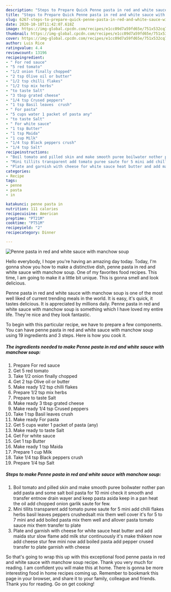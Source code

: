 ```yaml
---
description: "Steps to Prepare Quick Penne pasta in red and white sauce with manchow soup"
title: "Steps to Prepare Quick Penne pasta in red and white sauce with manchow soup"
slug: 6267-steps-to-prepare-quick-penne-pasta-in-red-and-white-sauce-with-manchow-soup
date: 2020-10-18T11:42:07.618Z
image: https://img-global.cpcdn.com/recipes/e1cc09d7a59fd65e/751x532cq70/penne-pasta-in-red-and-white-sauce-with-manchow-soup-recipe-main-photo.jpg
thumbnail: https://img-global.cpcdn.com/recipes/e1cc09d7a59fd65e/751x532cq70/penne-pasta-in-red-and-white-sauce-with-manchow-soup-recipe-main-photo.jpg
cover: https://img-global.cpcdn.com/recipes/e1cc09d7a59fd65e/751x532cq70/penne-pasta-in-red-and-white-sauce-with-manchow-soup-recipe-main-photo.jpg
author: Luis Rice
ratingvalue: 4.4
reviewcount: 13196
recipeingredient:
- " For red sauce"
- "5 red tomato"
- "1/2 onion finally chopped"
- "2 tsp Olive oil or butter"
- "1/2 tsp chilli flakes"
- "1/2 tsp mix herbs"
- "to taste Salt"
- "3 tbsp grated cheese"
- "1/4 tsp Crused peppers"
- "1 tsp Basil leaves  crush"
- " For pasta"
- "5 cups water 1 packet of pasta any"
- "to taste Salt"
- " For white sauce"
- "1 tsp Butter"
- "1 tsp Maida"
- "1 cup Milk"
- "1/4 tsp Black peppers crush"
- "1/4 tsp Salt"
recipeinstructions:
- "Boil tomato and pilled skin and make smooth puree boilwater nother pan add pasta and some salt boil pasta for 10 mini check it smooth and transfer entnow drain wayer and keep pasta asida keep in a pan heat the oil add chopped onion garlik saute for few."
- "Mini tillits transparent add tomato puree saute for 5 mini add chilli flakes herbs basil leaves peppers crushedsalt mix them well cover it&#39;s for 5 to 7 mini and add boiled pasta mix them well and allover pasta tomato sauce mix them transfer to plate"
- "Plate and garnish with cheese for white sauce heat butter and add maida stur slow flame add milk stur continuously it&#39;s make thikken now add cheese stur few mini now add boiled pasta add pepper crused transfer to plate garnish with cheese"
categories:
- Recipe
tags:
- penne
- pasta
- in

katakunci: penne pasta in 
nutrition: 111 calories
recipecuisine: American
preptime: "PT21M"
cooktime: "PT51M"
recipeyield: "2"
recipecategory: Dinner

---
```



![Penne pasta in red and white sauce with manchow soup](https://img-global.cpcdn.com/recipes/e1cc09d7a59fd65e/751x532cq70/penne-pasta-in-red-and-white-sauce-with-manchow-soup-recipe-main-photo.jpg)

Hello everybody, I hope you're having an amazing day today. Today, I'm gonna show you how to make a distinctive dish, penne pasta in red and white sauce with manchow soup. One of my favorites food recipes. This time, I am going to make it a little bit unique. This is gonna smell and look delicious.



Penne pasta in red and white sauce with manchow soup is one of the most well liked of current trending meals in the world. It is easy, it's quick, it tastes delicious. It is appreciated by millions daily. Penne pasta in red and white sauce with manchow soup is something which I have loved my entire life. They're nice and they look fantastic.


To begin with this particular recipe, we have to prepare a few components. You can have penne pasta in red and white sauce with manchow soup using 19 ingredients and 3 steps. Here is how you cook it.

<!--inarticleads1-->

##### The ingredients needed to make Penne pasta in red and white sauce with manchow soup:

1. Prepare  For red sauce
1. Get 5 red tomato
1. Take 1/2 onion finally chopped
1. Get 2 tsp Olive oil or butter
1. Make ready 1/2 tsp chilli flakes
1. Prepare 1/2 tsp mix herbs
1. Prepare to taste Salt
1. Make ready 3 tbsp grated cheese
1. Make ready 1/4 tsp Crused peppers
1. Take 1 tsp Basil leaves  crush
1. Make ready  For pasta
1. Get 5 cups water 1 packet of pasta (any)
1. Make ready to taste Salt
1. Get  For white sauce
1. Get 1 tsp Butter
1. Make ready 1 tsp Maida
1. Prepare 1 cup Milk
1. Take 1/4 tsp Black peppers crush
1. Prepare 1/4 tsp Salt




<!--inarticleads2-->

##### Steps to make Penne pasta in red and white sauce with manchow soup:

1. Boil tomato and pilled skin and make smooth puree boilwater nother pan add pasta and some salt boil pasta for 10 mini check it smooth and transfer entnow drain wayer and keep pasta asida keep in a pan heat the oil add chopped onion garlik saute for few.
1. Mini tillits transparent add tomato puree saute for 5 mini add chilli flakes herbs basil leaves peppers crushedsalt mix them well cover it&#39;s for 5 to 7 mini and add boiled pasta mix them well and allover pasta tomato sauce mix them transfer to plate
1. Plate and garnish with cheese for white sauce heat butter and add maida stur slow flame add milk stur continuously it&#39;s make thikken now add cheese stur few mini now add boiled pasta add pepper crused transfer to plate garnish with cheese




So that's going to wrap this up with this exceptional food penne pasta in red and white sauce with manchow soup recipe. Thank you very much for reading. I am confident you will make this at home. There is gonna be more interesting food in home recipes coming up. Remember to bookmark this page in your browser, and share it to your family, colleague and friends. Thank you for reading. Go on get cooking!
